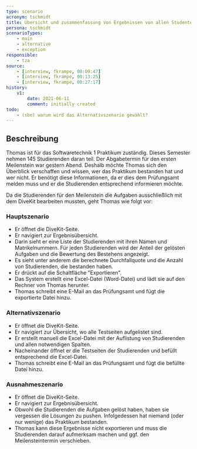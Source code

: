 ```yaml
---
type: scenario
acronym: tschmidt
title: Übersicht und zusammenfassung von Ergebnissen von allen Studenten
persona: tschmidt
scenarioTypes: 
    - main
    - alternative
    - exception 
responsible: 
    - tza
source:
    - [interview, fkrampe, 00:09:47]
    - [interview, fkrampe, 00:13:25]
    - [interview, fkrampe, 00:27:17]
history:
    v1:
        date: 2021-06-11
        comment: initially created
todo:
    - (sbe) warum wird das Alternativszenario gewählt?
---
```


## Beschreibung

Thomas ist für das Softwaretechnik 1 Praktikum zuständig. Dieses Semester nehmen 145 Studierenden daran teil.
Der Abgabetermin für den ersten Meilenstein war gestern Abend. Deshalb möchte Thomas sich den Überblick
verschaffen und wissen, wer das Praktikum bestanden hat und wer nicht. Er benötigt diese Informationen,
da er dies dem Prüfungsamt melden muss und er die Studierenden entsprechend informieren möchte.

Da die Studierenden für den Meilenstein die Aufgaben ausschließlich mit dem DiveKit bearbeiten mussten,
geht Thomas wie folgt vor:

### Hauptszenario

* Er öffnet die DiveKit-Seite.
* Er navigiert zur Ergebnisübersicht.
* Darin sieht er eine Liste der Studierenden mit ihren Namen und Matrikelnummern.
  Für jeden Studierenden wird der Anteil der gelösten Aufgaben und die Bewertung des Bestehens angezeigt.
* Es sieht unter anderem die berechnete Durchfallquote und die Anzahl von Studierenden, die bestanden haben.
* Er drückt auf die Schaltfläche "Exportieren".
* Das System erstellt eine Excel-Datei (Word-Datei) und lädt sie auf den Rechner von Thomas herunter.
* Thomas schreibt eine E-Mail an das Prüfungsamt und fügt die exportierte Datei hinzu.

### Alternativszenario

* Er öffnet die DiveKit-Seite.
* Er navigiert zur Übersicht, wo alle Testseiten aufgelistet sind.
* Er erstellt manuell die Excel-Datei mit der Auflistung von Studierenden und allen notwendigen Spalten.
* Nacheinander öffnet er die Testseiten der Studierenden und befüllt entsprechend die Excel-Datei.
* Thomas schreibt eine E-Mail an das Prüfungsamt und fügt die befüllte Datei hinzu.

### Ausnahmeszenario

* Er öffnet die DiveKit-Seite.
* Er navigiert zur Ergebnisübersicht.
* Obwohl die Studierenden die Aufgaben gelöst haben, haben sie vergessen die Lösungen zu pushen.
  Infolgedessen hat niemand (oder nur wenige) das Praktikum bestanden.
* Thomas kann diese Ergebnisse nicht exportieren und muss die Studierenden darauf aufmerksam machen
  und ggf. den Meilensteintermin verschieben.

